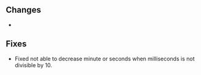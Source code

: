 ## Changes

- 

## Fixes

- Fixed not able to decrease minute or seconds when milliseconds is not divisible by 10.